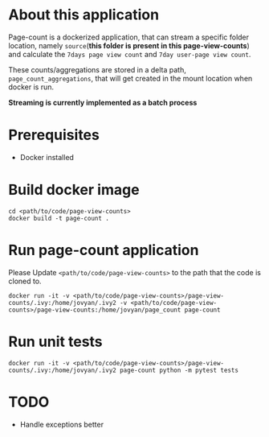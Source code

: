# About this application
Page-count is a dockerized application, that can stream a specific folder location, namely
`source`(**this folder is present in this page-view-counts**)
and calculate the `7days page view count` and `7day user-page view count`.

These counts/aggregations are stored in a delta path, `page_count_aggregations`, that will get
created in the mount location when docker is run.

**Streaming is currently implemented as a batch process**

# Prerequisites

* Docker installed

# Build docker image
```
cd <path/to/code/page-view-counts>
docker build -t page-count .
```

# Run page-count application
Please Update `<path/to/code/page-view-counts>` to the path that the code is cloned to.

```
docker run -it -v <path/to/code/page-view-counts>/page-view-counts/.ivy:/home/jovyan/.ivy2 -v <path/to/code/page-view-counts>/page-view-counts:/home/jovyan/page_count page-count
```

# Run unit tests
```
docker run -it -v <path/to/code/page-view-counts>/page-view-counts/.ivy:/home/jovyan/.ivy2 page-count python -m pytest tests
```

# TODO
* Handle exceptions better
